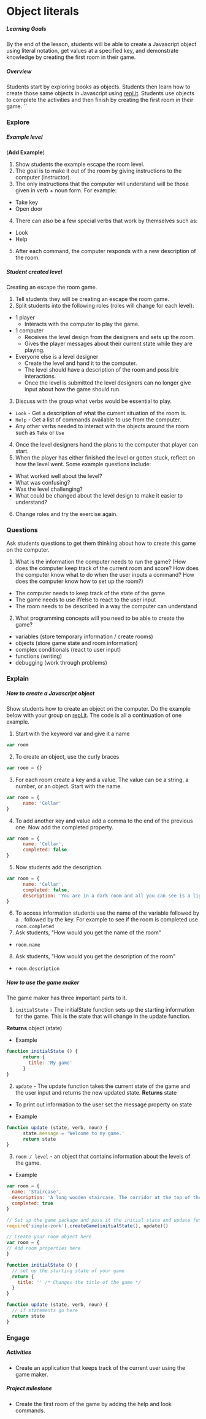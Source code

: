 # Object literals

##### Learning Goals
By the end of the lesson, students will be able to create a Javascript object using literal notation, get values at a specified key, and demonstrate knowledge by creating the first room in their game.

##### Overview
Students start by exploring books as objects. Students then learn how to create those same objects in Javascript using [repl.it](repl.it). Students use objects to complete the activities and then finish by creating the first room in their game.
``
### Explore

##### Example level
(**Add Example**)

1. Show students the example escape the room level.
2. The goal is to make it out of the room by giving instructions to the computer (instructor).
3. The only instructions that the computer will understand will be those given in verb + noun form. For example:
  - Take key
  - Open door
4. There can also be a few special verbs that work by themselves such as:
  - Look
  - Help
5. After each command, the computer responds with a new description of the room.

##### Student created level
Creating an escape the room game.

1. Tell students they will be creating an escape the room game.
2. Split students into the following roles (roles will change for each level):
  - 1 player
    - Interacts with the computer to play the game.
  - 1 computer
    - Receives the level design from the designers and sets up the room.
    - Gives the player messages about their current state while they are playing.
  - Everyone else is a level designer
    - Create the level and hand it to the computer.
    - The level should have a description of the room and possible interactions.
    - Once the level is submitted the level designers can no longer give input about how the game should run.
3. Discuss with the group what verbs would be essential to play.
  - `Look` - Get a description of what the current situation of the room is.
  - `Help` - Get a list of commands available to use from the computer.
  - Any other verbs needed to interact with the objects around the room such as `Take` or `Use`
4. Once the level designers hand the plans to the computer that player can start.
5. When the player has either finished the level or gotten stuck, reflect on how the level went. Some example questions include:
  - What worked well about the level?
  - What was confusing?
  - Was the level challenging?
  - What could be changed about the level design to make it easier to understand?
6. Change roles and try the exercise again.

### Questions
Ask students questions to get them thinking about how to create this game on the computer.

1. What is the information the computer needs to run the game? (How does the computer keep track of the current room and score? How does the computer know what to do when the user inputs a command? How does the computer know how to set up the room?)
  - The computer needs to keep track of the state of the game
  - The game needs to use if/else to react to the user input
  - The room needs to be described in a way the computer can understand
2. What programming concepts will you need to be able to create the game?
  - variables (store temporary information / create rooms)
  - objects (store game state and room information)
  - complex conditionals (react to user input)
  - functions (writing)
  - debugging (work through problems)


### Explain

##### How to create a Javascript object
Show students how to create an object on the computer. Do the example below with your group on [repl.it](repl.it). The code is all a continuation of one example.

1. Start with the keyword var and give it a name
```js
var room
```
2. To create an object, use the curly braces
```js
var room = {}
```
3. For each room create a key and a value. The value can be a string, a number, or an object. Start with the name.
```js
var room = {
      name: 'Cellar'
}
```
4. To add another key and value add a comma to the end of the previous one. Now add the completed property.
```js
var room = {
      name: 'Cellar',
      completed: false
}
```
5. Now students add the description.
```js
var room = {
      name: 'Cellar',
      completed: false,
      description: 'You are in a dark room and all you can see is a light switch on the wall next to you.'
}
```
6. To access information students use the name of the variable followed by a `.` followed by the key. For example to see if the room is completed use `room.completed`
7. Ask students, "How would you get the name of the room"
  - `room.name`
8. Ask students, "How would you get the description of the room"
  - `room.description`

##### How to use the game maker
The game maker has three important parts to it.

1. `initialState` - The initialState function sets up the starting information for the game. This is the state that will change in the update function.

  **Returns** object (state)

  - Example
  ```js
  function initialState () {
        return {
          title: 'My game'
        }
  }
  ```

2. `update` - The update function takes the current state of the game and the user input and returns the new updated state.
  **Returns** state

  - To print out information to the user set the message property on state

  - Example
  ```js
  function update (state, verb, noun) {
        state.message = 'Welcome to my game.'
        return state
  }
  ```
3. `room / level` - an object that contains information about the levels of the game.

  - Example
  ```js
  var room = {
    name: 'Staircase',
    description: 'A long wooden staircase. The corridor at the top of the stairs is too dark to see from here.',
    completed: true
  }
  ```

  ```js
  // Set up the game package and pass it the initial state and update function
  require('simple-zork').createGame(initialState(), update)()

  // Create your room object here
  var room = {
  // Add room properties here
  }

  function initialState () {
    // set up the starting state of your game
    return {
      title: '' /* Changes the title of the game */
    }
  }

  function update (state, verb, noun) {
    // if statements go here
    return state
  }
  ```


### Engage
##### Activities
 - Create an application that keeps track of the current user using the game maker.

##### Project milestone
 - Create the first room of the game by adding the help and look commands.
